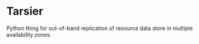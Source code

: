 Tarsier
======

Python thing for out-of-band replication of resource data store in multiple availability zones.
